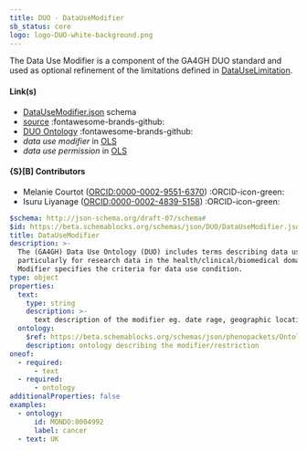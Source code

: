 ```yaml
---
title: DUO - DataUseModifier
sb_status: core
logo: logo-DUO-white-background.png
---
```


The Data Use Modifier is a component of the GA4GH DUO standard and used
as optional refinement of the limitations defined in [DataUseLimitation](/schema_pages/DUO/DataUseLimitation/).

<!--more-->

#### Link(s)

* [DataUseModifier.json](/schema_files/json/DUO/DataUseModifier.json) schema
* [source](https://github.com/ga4gh-schemablocks/sb-duo) :fontawesome-brands-github:
* [DUO Ontology](https://github.com/EBISPOT/DUO) :fontawesome-brands-github:
* _data use modifier_ in [OLS](http://purl.obolibrary.org/obo/DUO_0000017)
* _data use permission_ in [OLS](http://purl.obolibrary.org/obo/DUO_0000001)

#### {S}[B] Contributors

* Melanie Courtot ([ORCID:0000-0002-9551-6370](https://orcid.org/0000-0002-9551-6370)) :ORCID-icon-green:
* Isuru Liyanage ([ORCID:0000-0002-4839-5158](https://orcid.org/0000-0002-4839-5158)) :ORCID-icon-green:

<!--schema_block_start-->
```yaml
$schema: http://json-schema.org/draft-07/schema#
$id: https://beta.schemablocks.org/schemas/json/DUO/DataUseModifier.json
title: DataUseModifier
description: >-
  The (GA4GH) Data Use Ontology (DUO) includes terms describing data use conditions,
  particularly for research data in the health/clinical/biomedical domain.
  Modifier specifies the criteria for data use condition.
type: object
properties:
  text:
    type: string
    description: >-
      text description of the modifier eg. date rage, geographic location, user/institute (RI)
  ontology:
    $ref: https://beta.schemablocks.org/schemas/json/phenopackets/OntologyClass.json
    description: ontology describing the modifier/restriction
oneof:
  - required:
      - text
  - required:
      - ontology
additionalProperties: false
examples:
  - ontology:
      id: MONDO:0004992
      label: cancer
  - text: UK
```
<!--schema_block_end-->
